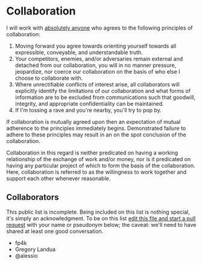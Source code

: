 # Collaboration

I will work with <ins>absolutely anyone</ins> who agrees to the following
principles of collaboration:

1. Moving forward you agree towards orienting yourself towards all expressible,
   conveyable, and understandable truth. 
2. Your competitors, enemies, and/or adversaries remain external and detached
   from our collaboration, you will in no manner pressure, jeopardize, nor
   coerce our collaboration on the basis of who else I choose to collaborate with. 
3. Where unrectifiable conflicts of interest arise, all collaborators will
   explicitly identify the limitations of our collaboration and what forms of
   information are to be excluded from communications such that
   goodwill, integrity, and appropriate confidentiality can be maintained. 
4. If I'm tossing a rave and you're nearby, you'll try to pop by. 

If collaboration is mutually agreed upon then an expectation of mutual
adherence to the principles immediately begins. Demonstrated failure to
adhere to these principles may result in an on the spot conclusion of the
collaboration.  

Collaboration in this regard is neither predicated on having a working
relationship of the exchange of work and/or money, nor is it predicated on
having any particular project of which to form the basis of the collaboration.
Here, collaboration is referred to as the willingness to work together and
support each other whenever reasonable.  

## Collaborators

This public list is incomplete. Being included on this list is nothing special,
it's simply an acknowledgment. To be on this list [edit this file and start a
pull request](https://help.github.com/en/enterprise/2.14/user/articles/editing-files-in-your-repository)
with your name or pseudonym below; the caveat: we'll need to have shared at least one good
conversation. 

 - fp4k
 - Gregory Landua
 - @alessio

